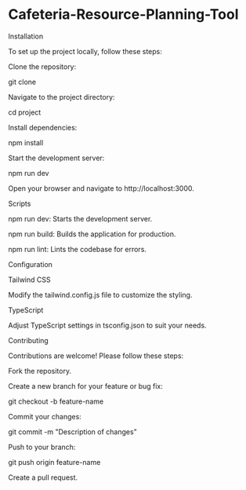 # Cafeteria-Resource-Planning-Tool

Installation

To set up the project locally, follow these steps:

Clone the repository:

git clone <repository-url>

Navigate to the project directory:

cd project

Install dependencies:

npm install

Start the development server:

npm run dev

Open your browser and navigate to http://localhost:3000.

Scripts

npm run dev: Starts the development server.

npm run build: Builds the application for production.

npm run lint: Lints the codebase for errors.

Configuration

Tailwind CSS

Modify the tailwind.config.js file to customize the styling.

TypeScript

Adjust TypeScript settings in tsconfig.json to suit your needs.

Contributing

Contributions are welcome! Please follow these steps:

Fork the repository.

Create a new branch for your feature or bug fix:

git checkout -b feature-name

Commit your changes:

git commit -m "Description of changes"

Push to your branch:

git push origin feature-name

Create a pull request.
